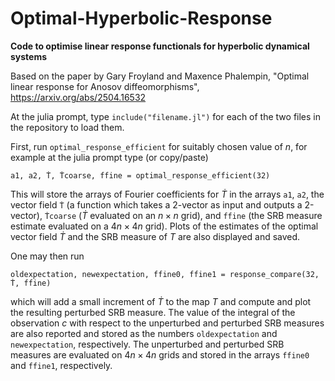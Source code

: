 # Optimal-Hyperbolic-Response

<b>Code to optimise linear response functionals for hyperbolic dynamical systems</b> 

Based on the paper by Gary Froyland and Maxence Phalempin, "Optimal linear response for Anosov diffeomorphisms", https://arxiv.org/abs/2504.16532

At the julia prompt, type `include("filename.jl")` for each of the two files in the repository to load them.

First, run `optimal_response_efficient` for suitably chosen value of $n$, for example at the julia prompt type (or copy/paste)

`a1, a2, Ṫ, Ṫcoarse, ffine = optimal_response_efficient(32)`

This will store the arrays of Fourier coefficients for $\dot{T}$ in the arrays `a1`, `a2`, the vector field `Ṫ` (a function which takes a 2-vector as input and outputs a 2-vector), `Ṫcoarse` ($\dot{T}$ evaluated on an $n\times n$ grid), and `ffine` (the SRB measure estimate evaluated on a $4n\times 4n$ grid).
Plots of the estimates of the optimal vector field $\dot{T}$ and the SRB measure of $T$ are also displayed and saved.

One may then run 

`oldexpectation, newexpectation, ffine0, ffine1 = response_compare(32, Ṫ, ffine)`

which will add a small increment of $\dot{T}$ to the map $T$ and compute and plot the resulting perturbed SRB measure. The value of the integral of the observation $c$ with respect to the unperturbed and perturbed SRB measures are also reported and stored as the numbers `oldexpectation` and `newexpectation`, respectively. The unperturbed and perturbed SRB measures are evaluated on $4n\times 4n$ grids and stored in the arrays `ffine0` and `ffine1`, respectively.

